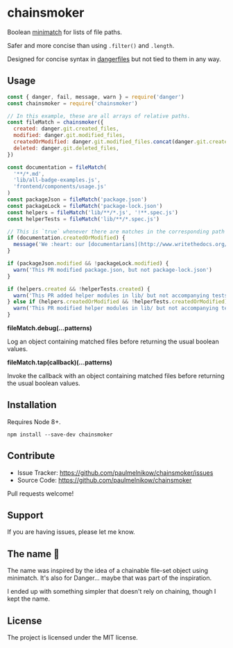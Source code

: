 chainsmoker
===========

Boolean [minimatch][] for lists of file paths.

Safer and more concise than using `.filter()` and `.length`.

Designed for concise syntax in [dangerfiles][danger] but not tied to them in
any way.

[minimatch]: https://github.com/isaacs/minimatch
[Danger]: http://danger.systems/js/


Usage
-----

```js
const { danger, fail, message, warn } = require('danger')
const chainsmoker = require('chainsmoker')

// In this example, these are all arrays of relative paths.
const fileMatch = chainsmoker({
  created: danger.git.created_files,
  modified: danger.git.modified_files,
  createdOrModified: danger.git.modified_files.concat(danger.git.created_files),
  deleted: danger.git.deleted_files,
})

const documentation = fileMatch(
  '**/*.md',
  'lib/all-badge-examples.js',
  'frontend/components/usage.js'
)
const packageJson = fileMatch('package.json')
const packageLock = fileMatch('package-lock.json')
const helpers = fileMatch('lib/**/*.js', '!**.spec.js')
const helperTests = fileMatch('lib/**/*.spec.js')

// This is `true` whenever there are matches in the corresponding path array.
if (documentation.createdOrModified) {
  message('We :heart: our [documentarians](http://www.writethedocs.org/)!')
}

if (packageJson.modified && !packageLock.modified) {
  warn('This PR modified package.json, but not package-lock.json')
}

if (helpers.created && !helperTests.created) {
  warn('This PR added helper modules in lib/ but not accompanying tests.')
} else if (helpers.createdOrModified && !helperTests.createdOrModified) {
  warn('This PR modified helper modules in lib/ but not accompanying tests.')
}
```

**fileMatch.debug(...patterns)**

Log an object containing matched files before returning the usual boolean
values.

**fileMatch.tap(callback)(...patterns)**

Invoke the callback with an object containing matched files before returning
the usual boolean values.


Installation
------------

Requires Node 8+.

```
npm install --save-dev chainsmoker
```


Contribute
----------

- Issue Tracker: https://github.com/paulmelnikow/chainsmoker/issues
- Source Code: https://github.com/paulmelnikow/chainsmoker

Pull requests welcome!


Support
-------

If you are having issues, please let me know.


The name :smoking:
------------------

The name was inspired by the idea of a chainable file-set object using
minimatch. It's also for Danger… maybe that was part of the inspiration.

I ended up with something simpler that doesn't rely on chaining, though I kept
the name.


License
-------

The project is licensed under the MIT license.

